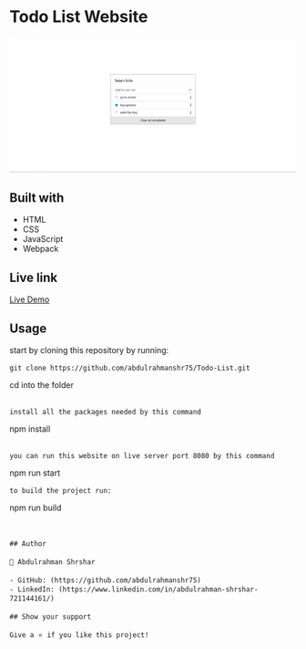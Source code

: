 # Todo List Website

![screenshot](images/screenshot.png)

## Built with

- HTML
- CSS
- JavaScript
- Webpack

## Live link

[Live Demo]()

## Usage

start by cloning this repository by running:

```
git clone https://github.com/abdulrahmanshr75/Todo-List.git
```

cd into the folder

```

install all the packages needed by this command

```

npm install

```

you can run this website on live server port 8080 by this command

```

npm run start

```
to build the project run:

```

npm run build

```


## Author

👤 Abdulrahman Shrshar

- GitHub: (https://github.com/abdulrahmanshr75)
- LinkedIn: (https://www.linkedin.com/in/abdulrahman-shrshar-721144161/)

## Show your support

Give a ⭐️ if you like this project!
```
